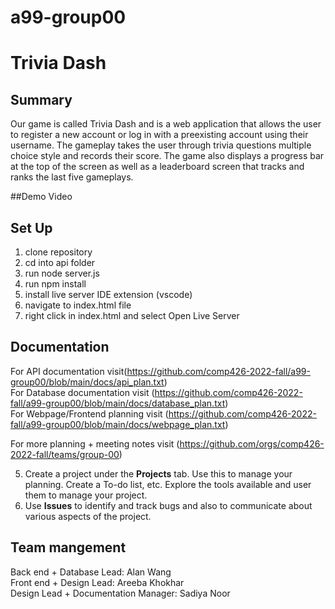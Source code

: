 # a99-group00



# Trivia Dash

## Summary 

Our game is called Trivia Dash and is a web application that allows the user to register a new account or log in with a preexisting account using their username. The gameplay takes the user through trivia questions multiple choice style and records their score. The game also displays a progress bar at the top of the screen as well as a leaderboard screen that tracks and ranks the last five gameplays. 

##Demo Video

## Set Up

1. clone repository 
2. cd into api folder
3. run node server.js
4. run npm install
5. install live server IDE extension (vscode)
6. navigate to index.html file
7. right click in index.html and select Open Live Server

## Documentation
For API documentation visit(https://github.com/comp426-2022-fall/a99-group00/blob/main/docs/api_plan.txt)<br>
For Database documentation visit (https://github.com/comp426-2022-fall/a99-group00/blob/main/docs/database_plan.txt)<br>
For Webpage/Frontend planning visit (https://github.com/comp426-2022-fall/a99-group00/blob/main/docs/webpage_plan.txt)

For more planning + meeting notes visit (https://github.com/orgs/comp426-2022-fall/teams/group-00)


5. Create a project under the **Projects** tab. Use this to manage your planning. Create a To-do list, etc. Explore the tools available and user them to manage your project.
10. Use **Issues** to identify and track bugs and also to communicate about various aspects of the project.

## Team mangement
Back end + Database Lead: Alan Wang <br>
Front end + Design Lead: Areeba Khokhar <br>
Design Lead + Documentation Manager: Sadiya Noor

